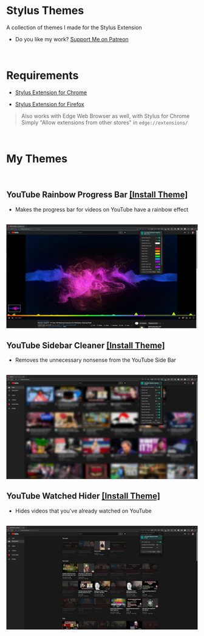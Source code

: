 # Stylus Themes  

A collection of themes I made for the Stylus Extension  
  
- Do you like my work? [Support Me on Patreon](https://www.patreon.com/miahfuta)  

<br>

# Requirements  

- [Stylus Extension for Chrome](https://chrome.google.com/webstore/detail/stylus/clngdbkpkpeebahjckkjfobafhncgmne)  
  
- [Stylus Extension for Firefox](https://addons.mozilla.org/en-US/firefox/addon/styl-us/)  


> Also works with Edge Web Browser as well, with Stylus for Chrome  
> Simply "Allow extensions from other stores" in `edge://extensions/`  

<br>

# My Themes  

<br>

## YouTube Rainbow Progress Bar [[Install Theme]](https://raw.githubusercontent.com/MiahFuta/StylusThemes/main/YouTubeRainbowProgressBar/youtube-rainbow-progress-bar.user.css)  
- Makes the progress bar for videos on YouTube have a rainbow effect  

<br>

<img src="https://raw.githubusercontent.com/MiahFuta/StylusThemes/main/YouTubeRainbowProgressBar/example.jpg">  

<br>

## YouTube Sidebar Cleaner [[Install Theme]](https://raw.githubusercontent.com/MiahFuta/StylusThemes/main/YouTubeSidebarCleaner/youtube-sidebar-cleaner.user.css)  
- Removes the unnecessary nonsense from the YouTube Side Bar  

<br>

<img src="https://raw.githubusercontent.com/MiahFuta/StylusThemes/main/YouTubeSidebarCleaner/example.jpg">  

<br>

## YouTube Watched Hider [[Install Theme]](https://raw.githubusercontent.com/MiahFuta/StylusThemes/main/YouTubeWatchedHider/youtube-watched-hider.user.css)  
- Hides videos that you've already watched on YouTube  

<br>

<img src="https://raw.githubusercontent.com/MiahFuta/StylusThemes/main/YouTubeWatchedHider/example.jpg">  


